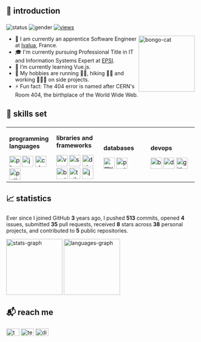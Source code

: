 ###

<h2 align="left">👋 introduction</h2>

### 
![status](https://img.shields.io/badge/status-up-lightgrey) ![gender](https://img.shields.io/badge/gender-%F0%9F%A4%B5-lightgrey) [![views](https://komarev.com/ghpvc/?username=ahmosys&color=lightgrey&label=views)](https://github.com/orhun)

<img align="right" src="https://user-images.githubusercontent.com/74038190/226127923-0e8b7792-7b3c-462b-951b-63c96ba1a5af.gif" alt="bongo-cat" width="150">

  - 🔭 I am currently an apprentice Software Engineer at <a href="https://ivalua.com/" target="_blank">Ivalua</a>, France.
  - 🎓 I'm currently pursuing Professional Title in IT and Information Systems Expert at <a href="https://epsi.fr/" target="_blank">EPSI</a>.
  - 🌱 I’m currently learning Vue.js.
  - 🤔 My hobbies are running 🏃🏼, hiking 🚶🏼 and working 🧑🏼‍💻 on side projects.
  - ⚡ Fun fact: The 404 error is named after CERN's Room 404, the birthplace of the World Wide Web.



### 

<h2 align="left">🔧 skills set</h2>

###
<table width="100%">
  <tr>
    <td style="width: 25%;">
      <div align="left">
        <p><b>programming languages</b></p>
        <img src="https://skillicons.dev/icons?i=php" height="30" alt="php-logo" />
        <img src="https://skillicons.dev/icons?i=js" height="30" alt="javascript-logo" />
        <img src="https://skillicons.dev/icons?i=cs" height="30" alt="csharp-logo" />
        <img src="https://skillicons.dev/icons?i=py" height="30" alt="python-logo" />
      </div>
    </td>
    <td style="width: 25%;">
      <div align="left">
        <p><b>libraries and frameworks</b></p>
        <img src="https://skillicons.dev/icons?i=vue" height="30" alt="vue-logo" />
        <img src="https://skillicons.dev/icons?i=symfony" height="30" alt="symfony-logo" />
        <img src="https://skillicons.dev/icons?i=dotnet" height="30" alt="dot-net-logo" />
        <img src="https://skillicons.dev/icons?i=bootstrap" height="30" alt="bootstrap-logo" />
        <img src="https://skillicons.dev/icons?i=tailwind" height="30" alt="tailwind-logo" />
        <img src="https://skillicons.dev/icons?i=jquery" height="30" alt="jquery-logo" />
      </div>
    </td>
    <td style="width: 25%;">
      <div align="left">
        <p><b>databases</b></p>
        <img src="https://skillicons.dev/icons?i=mysql" height="30" alt="mysql-logo" />
        <img src="https://skillicons.dev/icons?i=postgres" height="30" alt="postgresql-logo" />
      </div>
    </td>
    <td style="width: 25%;">
      <div align="left">
        <p><b>devops</b></p>
        <img src="https://skillicons.dev/icons?i=bash" height="30" alt="bash-logo" />
        <img src="https://skillicons.dev/icons?i=docker" height="30" alt="docker-logo" />
        <img src="https://skillicons.dev/icons?i=githubactions" height="30" alt="githubactions-logo" />
      </div>
    </td>
  </tr>
</table>

###

###

<h2 align="left">📈 statistics</h2>

###
Ever since I joined GitHub **3** years ago, I pushed **513** commits, opened **4** issues, submitted **35** pull requests, received **8** stars across **38** personal projects, and contributed to **5** public repositories.
<div align="left">
  <img src="https://github-readme-stats.vercel.app/api?username=ahmosys&hide_rank=true&show_icons=true&theme=graywhite&card_width=420" height="150" alt="stats-graph"  />
  <img src="https://github-readme-stats.vercel.app/api/top-langs?username=ahmosys&locale=en&layout=compact&langs_count=6&theme=graywhite&card_width=350" height="150" alt="languages-graph"  />
</div>

###

<h2 align="left">📬 reach me</h2>

###
<div align="left">
  <a href="https://twitter.com/ahmosys" target="_blank" style="text-decoration: none;">
    <img src="https://raw.githubusercontent.com/maurodesouza/profile-readme-generator/master/src/assets/icons/social/twitter/default.svg" width="35" height="20" alt="twitter-logo" />
  </a>
  <a href="https://t.me/ahmosys" target="_blank" style="text-decoration: none;">
    <img src="https://raw.githubusercontent.com/maurodesouza/profile-readme-generator/master/src/assets/icons/social/telegram/default.svg" width="35" height="20" alt="telegram-logo" />
  </a>
  <a href="https://discord.com/users/283954969416302592" target="_blank" style="text-decoration: none;">
    <img src="https://raw.githubusercontent.com/maurodesouza/profile-readme-generator/master/src/assets/icons/social/discord/default.svg" width="35" height="20" alt="discord-logo" />
  </a>
</div>

###
